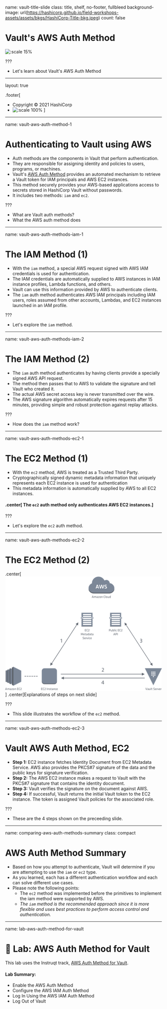 name: vault-title-slide
class: title, shelf, no-footer, fullbleed
background-image: url(https://hashicorp.github.io/field-workshops-assets/assets/bkgs/HashiCorp-Title-bkg.jpeg)
count: false

# Vault's AWS Auth Method

![:scale 15%](https://hashicorp.github.io/field-workshops-assets/assets/logos/logo_vault.png)

???
* Let's learn about Vault's AWS Auth Method

---
layout: true

.footer[
- Copyright © 2021 HashiCorp
- ![:scale 100%](https://hashicorp.github.io/field-workshops-assets/assets/logos/HashiCorp_Icon_Black.svg)
]

---
name: vault-aws-auth-method-1
# Authenticating to Vault using AWS
* Auth methods are the components in Vault that perform authentication.
* They are responsible for assigning identity and policies to users, programs, or machines.
* Vault's [AWS Auth Method](https://www.vaultproject.io/docs/auth/aws/) provides an automated mechanism to retrieve a Vault token for IAM principals and AWS EC2 instances.
* This method securely provides your AWS-based
applications access to secrets stored in HashiCorp Vault without passwords.
* It includes two methods: `iam` and `ec2`.

???
* What are Vault auth methods?
* What the AWS auth method does

---
name: vault-aws-auth-methods-iam-1
# The IAM Method (1)

* With the `iam` method, a special AWS request signed with AWS IAM credentials is used for authentication.
* The IAM credentials are automatically supplied to AWS
instances in IAM instance profiles, Lambda functions, and others.
* Vault can use this information provided by AWS to authenticate clients.
* The `iam` auth method authenticates AWS IAM principals including IAM users, roles assumed from other accounts, Lambdas, and EC2 instances launched in an IAM profile.

???
* Let's explore the `iam` method.

---
name: vault-aws-auth-methods-iam-2
# The IAM Method (2)
* The `iam` auth method authenticates by having clients provide a specially signed AWS API request.
* The method then passes that to AWS to validate the signature and tell Vault who created it.
* The actual AWS secret access key is never transmitted over the wire.
* The AWS signature algorithm automatically expires requests after 15 minutes, providing simple and robust protection against replay attacks.

???
* How does the `iam` method work?

---
name: vault-aws-auth-methods-ec2-1
# The EC2 Method (1)
* With the `ec2` method, AWS is treated as a Trusted Third Party.
* Cryptographically signed dynamic metadata information that uniquely represents each EC2 instance is used for authentication
* This metadata information is automatically supplied by AWS to all EC2 instances.

#### .center[ The `ec2` auth method only authenticates AWS EC2 instances.]

???
* Let's explore the `ec2` auth method.
---
name: vault-aws-auth-methods-ec2-2
# The EC2 Method (2)

.center[![Vault AWS EC2 Auth Flow](images/vault-aws-ec2-auth-flow.png)]
.center[Explanations of steps on next slide]

???
* This slide illustrates the workflow of the `ec2` method.

---
name: vault-aws-auth-methods-ec2-3
# Vault AWS Auth Method, EC2

- **Step 1:** EC2 instance fetches Identity Document from EC2 Metadata Service. AWS also provides the PKCS#7 signature of the data and the public keys for signature verification.
- **Step 2:** The AWS EC2 instance makes a request to Vault with the PKCS#7 signature that contains the identity document.
- **Step 3:** Vault verifies the signature on the document against AWS.
- **Step 4:** If successful, Vault returns the initial Vault token to the EC2 instance. The token is assigned Vault policies for the associated role.

???
* These are the 4 steps shown on the preceeding slide.

---
name: comparing-aws-auth-methods-summary
class: compact
# AWS Auth Method Summary
* Based on how you attempt to authenticate, Vault will determine if you are attempting to use the `iam` or `ec2` type.
* As you learned, each has a different
authentication workflow and each can solve different use cases.
* Please note the following points:
  * The `ec2` method was implemented before the primitives to implement the iam method were supported by AWS.
  * *The `iam` method is the recommended approach since it is more flexible and uses best practices to perform access control and authentication.*

---
name: lab-aws-auth-method-for-vault
# 🔬 Lab: AWS Auth Method for Vault
This lab uses the Instruqt track, [AWS Auth Method for Vault](https://play.instruqt.com/hashicorp/invite/bict3hvtfqx1).

#### Lab Summary:
- Enable the AWS Auth Method
- Configure the AWS IAM Auth Method
- Log In Using the AWS IAM Auth Method
- Log Out of Vault
